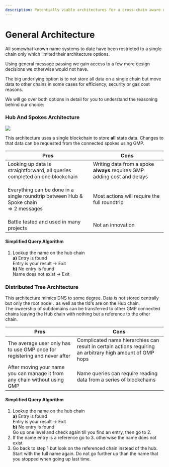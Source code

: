 ```yaml
---
description: Potentially viable architectures for a cross-chain aware name system.
---
```


# General Architecture

All somewhat known name systems to date have been restricted to a single chain only which limited their architecture options.

Using general message passing we gain access to a few more design decisions we otherwise would not have.

The big underlying option is to not store all data on a single chain but move data to other chains in some cases for efficiency, security or gas cost reasons.

We will go over both options in detail for you to understand the reasoning behind our choice:

### Hub And Spokes Architecture

![](https://vishnunanduri.files.wordpress.com/2017/02/hub-spoke-generic.gif)

This architecture uses a single blockchain to store **all** state data. Changes to that data can be requested from the connected spokes using GMP.

| Pros                                                                                                | Cons                                                                     |
| --------------------------------------------------------------------------------------------------- | ------------------------------------------------------------------------ |
| Looking up data is straightforward, all queries completed on one blockchain                         | Writing data from a spoke **always** requires GMP adding cost and delays |
| <p>Everything can be done in a single roundtrip between Hub &#x26; Spoke chain<br>=> 2 messages</p> | Most actions will require the full roundtrip                             |
| Battle tested and used in many projects                                                             | Not an innovation                                                        |

#### Simplified Query Algorithm

1. Lookup the name on the hub chain\
   **a)** Entry is found\
   Entry is your result -> Exit\
   **b)** No entry is found\
   Name does not exist -> Exit

### Distributed Tree Architecture

This architecture mimics DNS to some degree. Data is not stored centrally but only the root node `.` as well as the tld's are on the Hub chain.\
The ownership of subdomains can be transferred to other GMP connected chains leaving the Hub chain with nothing but a reference to the other chain.

| Pros                                                                      | Cons                                                                                                      |
| ------------------------------------------------------------------------- | --------------------------------------------------------------------------------------------------------- |
| The average user only has to use GMP once for registering and never after | Complicated name hierarchies can result in certain actions requiring an arbitrary high amount of GMP hops |
| After moving your name you can manage it from any chain without using GMP | Name queries can require reading data from a series of blockchains                                        |

#### Simplified Query Algorithm

1. Lookup the name on the hub chain\
   **a)** Entry is found\
   Entry is your result -> Exit\
   **b)** No entry is found\
   Go up one level and check again till you find an entry, then go to 2.
2. If the name entry is a reference go to 3. otherwise the name does not exist
3. Go back to step 1 but look on the referenced chain instead of the hub. \
   Start with the full name again. Do not go further up than the name that you stopped when going up last time.

